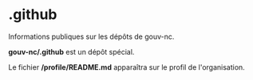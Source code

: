 # .github

Informations publiques sur les dépôts de gouv-nc.

**gouv-nc/.github** est un dépôt spécial.

Le fichier **/profile/README.md** apparaîtra sur le profil de l'organisation.
